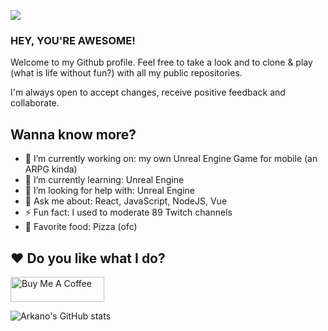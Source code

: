 ![](https://komarev.com/ghpvc/?username=arkanos&color=blue)

### HEY, YOU'RE AWESOME!

Welcome to my Github profile. Feel free to take a look and to clone & play (what is life without fun?) with all my public repositories.

I'm always open to accept changes, receive positive feedback and collaborate.

## Wanna know more?

- 🔭 I’m currently working on: my own Unreal Engine Game for mobile (an ARPG kinda)
- 🌱 I’m currently learning: Unreal Engine
- 🤔 I’m looking for help with: Unreal Engine
- 💬 Ask me about: React, JavaScript, NodeJS, Vue
- ⚡ Fun fact: I used to moderate 89 Twitch channels
- 🍕 Favorite food: Pizza (ofc) 

## ♥ Do you like what I do?

<a href="https://www.buymeacoffee.com/rubendr" target="_blank"><img src="https://cdn.buymeacoffee.com/buttons/v2/default-blue.png" alt="Buy Me A Coffee" width="150" height="40"></a>



![Arkano's GitHub stats](https://github-readme-stats.vercel.app/api?username=arkanos&show_icons=true&theme=radical)
